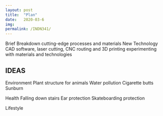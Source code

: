 ```yaml
---
layout: post
title:  "Plan"
date:   2020-03-6 
img:
permalink: /INDN341/
---
```

Brief Breakdown 
cutting-edge processes and materials
New Technology 
CAD software, laser cutting, CNC routing and 3D printing
experimenting with materials and technologies


## IDEAS 
Environment 
Plant structure for animals 
Water pollution 
Cigarette butts 
Sunburn 


Health 
Falling down stairs 
Ear protection 
Skateboarding protection 



Lifestyle 

